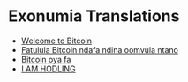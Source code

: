 # Exonumia Translations

- [Welcome to Bitcoin](/ng/)
- [Fatulula Bitcoin ndafa ndina oomvula ntano](/ng/explain-bitcoin-like-im-five)
- [Bitcoin oya fa](/ng/bitcoin-is-like)
- [I AM HODLING](/ng/i-am-hodling)
